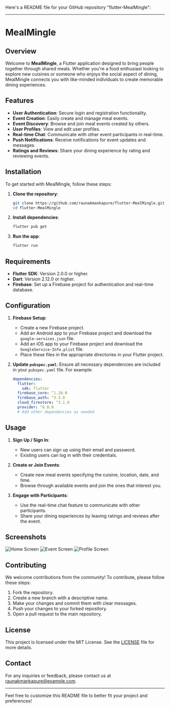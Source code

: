 Here's a README file for your GitHub repository "flutter-MealMingle":

---

# MealMingle

## Overview

Welcome to **MealMingle**, a Flutter application designed to bring people together through shared meals. Whether you're a food enthusiast looking to explore new cuisines or someone who enjoys the social aspect of dining, MealMingle connects you with like-minded individuals to create memorable dining experiences.

## Features

- **User Authentication**: Secure login and registration functionality.
- **Event Creation**: Easily create and manage meal events.
- **Event Discovery**: Browse and join meal events created by others.
- **User Profiles**: View and edit user profiles.
- **Real-time Chat**: Communicate with other event participants in real-time.
- **Push Notifications**: Receive notifications for event updates and messages.
- **Ratings and Reviews**: Share your dining experience by rating and reviewing events.

## Installation

To get started with MealMingle, follow these steps:

1. **Clone the repository**:
    ```bash
    git clone https://github.com/raunakmankapure/flutter-MealMingle.git
    cd flutter-MealMingle
    ```

2. **Install dependencies**:
    ```bash
    flutter pub get
    ```

3. **Run the app**:
    ```bash
    flutter run
    ```

## Requirements

- **Flutter SDK**: Version 2.0.0 or higher.
- **Dart**: Version 2.12.0 or higher.
- **Firebase**: Set up a Firebase project for authentication and real-time database.

## Configuration

1. **Firebase Setup**:
    - Create a new Firebase project.
    - Add an Android app to your Firebase project and download the `google-services.json` file.
    - Add an iOS app to your Firebase project and download the `GoogleService-Info.plist` file.
    - Place these files in the appropriate directories in your Flutter project.

2. **Update `pubspec.yaml`**:
    Ensure all necessary dependencies are included in your `pubspec.yaml` file. For example:
    ```yaml
    dependencies:
      flutter:
        sdk: flutter
      firebase_core: ^1.10.0
      firebase_auth: ^3.3.0
      cloud_firestore: ^3.1.0
      provider: ^6.0.0
      # Add other dependencies as needed
    ```

## Usage

1. **Sign Up / Sign In**:
    - New users can sign up using their email and password.
    - Existing users can log in with their credentials.

2. **Create or Join Events**:
    - Create new meal events specifying the cuisine, location, date, and time.
    - Browse through available events and join the ones that interest you.

3. **Engage with Participants**:
    - Use the real-time chat feature to communicate with other participants.
    - Share your dining experiences by leaving ratings and reviews after the event.

## Screenshots

![Home Screen](screenshots/home.png)
![Event Screen](screenshots/event.png)
![Profile Screen](screenshots/profile.png)

## Contributing

We welcome contributions from the community! To contribute, please follow these steps:

1. Fork the repository.
2. Create a new branch with a descriptive name.
3. Make your changes and commit them with clear messages.
4. Push your changes to your forked repository.
5. Open a pull request to the main repository.

## License

This project is licensed under the MIT License. See the [LICENSE](LICENSE) file for more details.

## Contact

For any inquiries or feedback, please contact us at [raunakmankapure@example.com](mailto:raunakmankapure@example.com).

---

Feel free to customize this README file to better fit your project and preferences!
